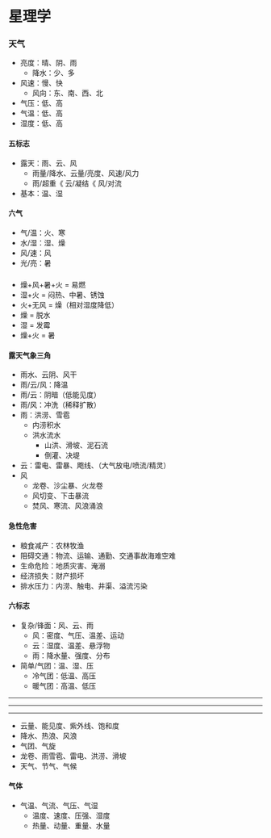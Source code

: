 # 星理学
### 天气
- 亮度：晴、阴、雨
  - 降水：少、多
- 风速：慢、快
  - 风向：东、南、西、北
- 气压：低、高
- 气温：低、高
- 湿度：低、高
#### 五标志
- 露天：雨、云、风
  - 雨量/降水、云量/亮度、风速/风力
  - 雨/超重《 云/凝结《 风/对流
- 基本：温、湿
#### 六气
- 气/温：火、寒
- 水/湿：湿、燥
- 风/速：风
- 光/亮：暑
#####
- 燥+风+暑+火 = 易燃
- 湿+火 = 闷热、中暑、锈蚀
- 火+无风 = 燥（相对湿度降低）
- 燥 = 脱水
- 湿 = 发霉
- 燥+火 = 暑
#### 露天气象三角
- 雨水、云阴、风干
- 雨/云/风：降温
- 雨/云：阴暗（低能见度）
- 雨/风：冲洗（稀释扩散）
- 雨：洪涝、雪雹
  - 内涝积水
  - 洪水流水
    - 山洪、滑坡、泥石流
    - 倒灌、决堤
- 云：雷电、雷暴、飑线、（大气放电/喷流/精灵）
- 风
  - 龙卷、沙尘暴、火龙卷
  - 风切变、下击暴流
  - 焚风、寒流、风浪涌浪

#### 急性危害
- 粮食减产：农林牧渔
- 阻碍交通：物流、运输、通勤、交通事故海难空难
- 生命危险：地质灾害、淹溺
- 经济损失：财产损坏
- 排水压力：内涝、触电、井渠、溢流污染

#### 六标志
- 复杂/锋面：风、云、雨
  - 风：密度、气压、温差、运动
  - 云：湿度、温差、悬浮物
  - 雨：降水量、强度、分布
- 简单/气团：温、湿、压
  - 冷气团：低温、高压
  - 暖气团：高温、低压

---
---
---
- 云量、能见度、紫外线、饱和度
- 降水、热浪、风浪
- 气团、气旋
- 龙卷、雨雪雹、雷电、洪涝、滑坡
- 天气、节气、气候
#### 气体
- 气温、气流、气压、气湿
  - 温度、速度、压强、湿度
  - 热量、动量、重量、水量

[气候、节气、历法、潮汐、曙暮]:天文学
[台风、地震、海啸、龙卷、洪涝]:天灾
[大气流体学]:\
